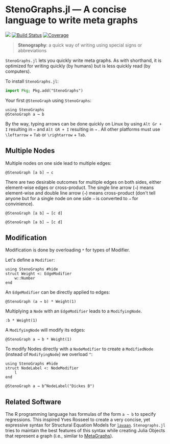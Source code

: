 # StenoGraphs.jl ― A concise language to write meta graphs

[![](https://img.shields.io/badge/docs-dev-blue.svg)](https://aaronpeikert.github.io/StenoGraphs.jl/dev)
[![Build Status](https://github.com/aaronpeikert/StenoGraphs.jl/actions/workflows/CI.yml/badge.svg?branch=main)](https://github.com/aaronpeikert/StenoGraphs.jl/actions/workflows/CI.yml?query=branch%3Amain)
[![Coverage](https://codecov.io/gh/aaronpeikert/StenoGraphs.jl/branch/main/graph/badge.svg)](https://codecov.io/gh/aaronpeikert/StenoGraphs.jl)

> **Stenography**: a quick way of writing using special signs or abbreviations

`StenoGraphs.jl` lets you quickly write meta graphs.
As with shorthand, it is optimized for writing quickly (by humans) but is less quickly read (by computers).

To install `StenoGraphs.jl`:

```julia
import Pkg; Pkg.add("StenoGraphs")
```

Your first `@StenoGraph` using `StenoGraphs`:

```@example 1
using StenoGraphs
@StenoGraph a → b
```

By the way, typing arrows can be done quickly on Linux by using `Alt Gr + I` resulting in `←` and `Alt GR + I` resulting in `→` .
All other platforms must use `\leftarrow` + `Tab` or `\rightarrow` + `Tab`.

## Multiple Nodes

Multiple nodes on one side lead to multiple edges:

```@example 1
@StenoGraph [a b] → c
```

There are two desirable outcomes for multiple edges on both sides, either element-wise edges or cross-product. The single line arrow (`→`) means element-wise and double line arrow (`⇒`) means cross-product (don't tell anyone but for a single node on one side `→` is converted to `⇒` for convinience).

```@example 1
@StenoGraph [a b] → [c d]
```

```@example 1
@StenoGraph [a b] ⇒ [c d]
```

## Modification


Modification is done by overloading `*` for types of Modifier.

Let's define a `Modifier`:

```@example mod
using StenoGraphs #hide
struct Weight <: EdgeModifier
    w::Number
end
```

An  `EdgeModifier` can be directly applied to edges:

```@example mod
@StenoGraph (a → b) * Weight(1)
```

Multiplying a `Node` with an `EdgeModifier` leads to a `ModifyingNode`.

```@example mod
:b * Weight(1)
```

A `ModifyingNode` will modify its edges:

```@example mod
@StenoGraph a → b * Weight(1)
```

To modify Nodes directly with a `NodeModifier` to create a `ModifiedNode` (instead of `ModifyingNode`) we overload `^`:

```@example nodemod
using StenoGraphs #hide
struct NodeLabel <: NodeModifier
    l
end

@StenoGraph a → b^NodeLabel("Dickes B")
```

## Related Software

The R programming language has formulas of the form `a ~ b` to specify regressions.
This inspired Yves Rosseel to create a very concise, yet expressive syntax for Structural Equation Models for [`lavaan`](https://lavaan.ugent.be/tutorial/syntax1.html).
`Stenographs.jl` tries to maintain the best features of this syntax while creating Julia Objects that represent a graph (i.e., similar to [MetaGraphs](https://github.com/JuliaGraphs/MetaGraphs.jl)).

